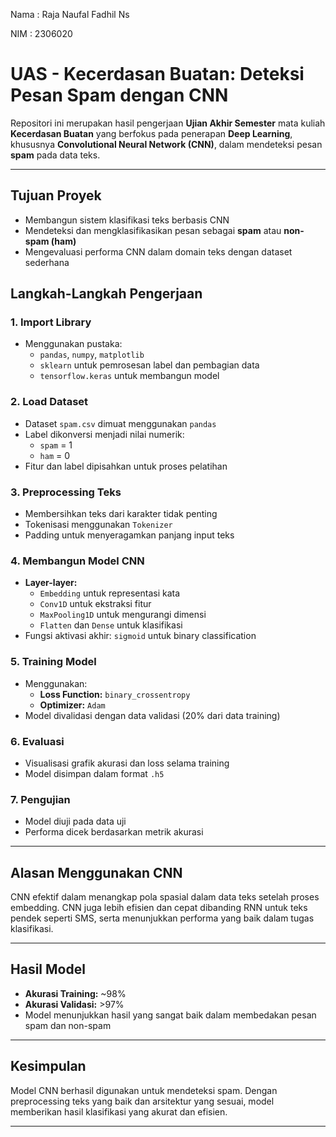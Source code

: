 Nama  : Raja Naufal Fadhil Ns

NIM   : 2306020

# UAS - Kecerdasan Buatan: Deteksi Pesan Spam dengan CNN

Repositori ini merupakan hasil pengerjaan **Ujian Akhir Semester** mata kuliah **Kecerdasan Buatan** yang berfokus pada penerapan **Deep Learning**, khususnya **Convolutional Neural Network (CNN)**, dalam mendeteksi pesan **spam** pada data teks.

---

## Tujuan Proyek

- Membangun sistem klasifikasi teks berbasis CNN
- Mendeteksi dan mengklasifikasikan pesan sebagai **spam** atau **non-spam (ham)**
- Mengevaluasi performa CNN dalam domain teks dengan dataset sederhana

## Langkah-Langkah Pengerjaan

### 1. Import Library
- Menggunakan pustaka:
  - `pandas`, `numpy`, `matplotlib`
  - `sklearn` untuk pemrosesan label dan pembagian data
  - `tensorflow.keras` untuk membangun model

### 2. Load Dataset
- Dataset `spam.csv` dimuat menggunakan `pandas`
- Label dikonversi menjadi nilai numerik:
  - `spam` = 1
  - `ham` = 0
- Fitur dan label dipisahkan untuk proses pelatihan

### 3. Preprocessing Teks
- Membersihkan teks dari karakter tidak penting
- Tokenisasi menggunakan `Tokenizer`
- Padding untuk menyeragamkan panjang input teks

### 4. Membangun Model CNN
- **Layer-layer:**
  - `Embedding` untuk representasi kata
  - `Conv1D` untuk ekstraksi fitur
  - `MaxPooling1D` untuk mengurangi dimensi
  - `Flatten` dan `Dense` untuk klasifikasi
- Fungsi aktivasi akhir: `sigmoid` untuk binary classification

### 5. Training Model
- Menggunakan:
  - **Loss Function:** `binary_crossentropy`
  - **Optimizer:** `Adam`
- Model divalidasi dengan data validasi (20% dari data training)

### 6. Evaluasi
- Visualisasi grafik akurasi dan loss selama training
- Model disimpan dalam format `.h5`

### 7. Pengujian
- Model diuji pada data uji
- Performa dicek berdasarkan metrik akurasi

---

## Alasan Menggunakan CNN

CNN efektif dalam menangkap pola spasial dalam data teks setelah proses embedding. CNN juga lebih efisien dan cepat dibanding RNN untuk teks pendek seperti SMS, serta menunjukkan performa yang baik dalam tugas klasifikasi.

---

## Hasil Model

- **Akurasi Training:** ~98%
- **Akurasi Validasi:** >97%
- Model menunjukkan hasil yang sangat baik dalam membedakan pesan spam dan non-spam

---

## Kesimpulan

Model CNN berhasil digunakan untuk mendeteksi spam. Dengan preprocessing teks yang baik dan arsitektur yang sesuai, model memberikan hasil klasifikasi yang akurat dan efisien.

---


